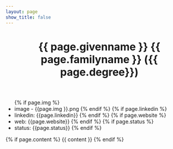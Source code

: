 ```yaml
---
layout: page
show_title: false
---
```

<div class="post">
  <header class="post-header">
<h1 class="post-title">
{{ page.givenname }} {{ page.familyname }}  ({{ page.degree}})</h1>
  </header>

<ul>
{% if page.img %}
<li> image - {{page.img }}.png
{% endif %}
{% if page.linkedin %}
<li> linkedin: {{page.linkedin}}
{% endif %}
{% if page.website %}
<li> web: {{page.website}}
{% endif %}
{% if page.status %}
<li> status: {{page.status}}
{% endif %}
</ul>

{% if page.content %}
{{ content }}
{% endif %}

</div>
